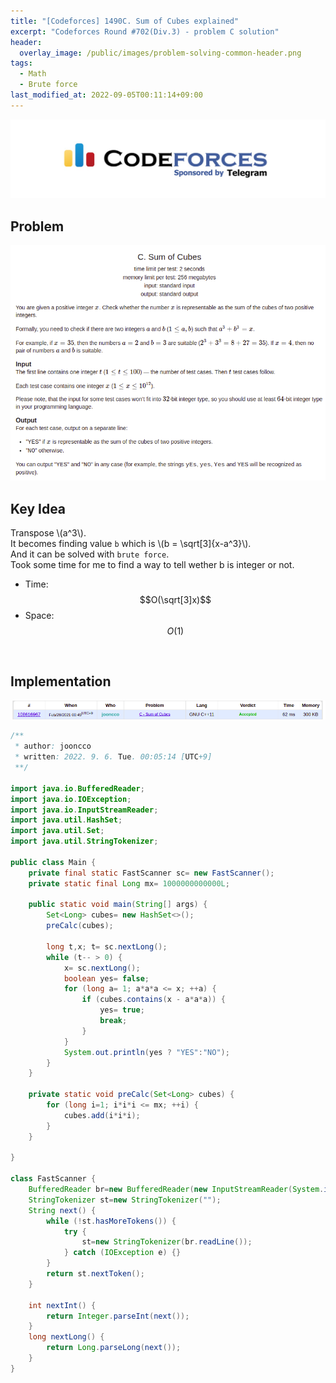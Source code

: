 ```yaml
---
title: "[Codeforces] 1490C. Sum of Cubes explained"
excerpt: "Codeforces Round #702(Div.3) - problem C solution"
header:
  overlay_image: /public/images/problem-solving-common-header.png
tags:
  - Math
  - Brute force
last_modified_at: 2022-09-05T00:11:14+09:00
---
```

<a href="https://codeforces.com/">
    <img src="/public/images/codeforces-logo.jpeg"/>
</a>

## Problem
<a href="http://codeforces.com/contest/1490/problem/C">
    <img src="/public/images/codeforces-1490C.png"/>
</a>

<br/>

## Key Idea
Transpose \\(a^3\\).  
It becomes finding value `b` which is \\(b = \sqrt[3]{x-a^3}\\).  
And it can be solved with `brute force`.  
Took some time for me to find a way to tell wether b is integer or not.  

- Time: $$O(\sqrt[3]x)$$  
- Space: $$O(1)$$

<br/>

## Implementation
<img src="/public/images/codeforces-1490C-result.png"/>

```java
/**
 * author: jooncco
 * written: 2022. 9. 6. Tue. 00:05:14 [UTC+9]
 **/

import java.io.BufferedReader;
import java.io.IOException;
import java.io.InputStreamReader;
import java.util.HashSet;
import java.util.Set;
import java.util.StringTokenizer;
 
public class Main {
    private final static FastScanner sc= new FastScanner();
    private static final Long mx= 1000000000000L;
 
    public static void main(String[] args) {
        Set<Long> cubes= new HashSet<>();
        preCalc(cubes);
 
        long t,x; t= sc.nextLong();
        while (t-- > 0) {
            x= sc.nextLong();
            boolean yes= false;
            for (long a= 1; a*a*a <= x; ++a) {
                if (cubes.contains(x - a*a*a)) {
                    yes= true;
                    break;
                }
            }
            System.out.println(yes ? "YES":"NO");
        }
    }
 
    private static void preCalc(Set<Long> cubes) {
        for (long i=1; i*i*i <= mx; ++i) {
            cubes.add(i*i*i);
        }
    }
 
}

class FastScanner {
    BufferedReader br=new BufferedReader(new InputStreamReader(System.in));
    StringTokenizer st=new StringTokenizer("");
    String next() {
        while (!st.hasMoreTokens()) {
            try {
                st=new StringTokenizer(br.readLine());
            } catch (IOException e) {}
        }
        return st.nextToken();
    }

    int nextInt() {
        return Integer.parseInt(next());
    }
    long nextLong() {
        return Long.parseLong(next());
    }
}

```